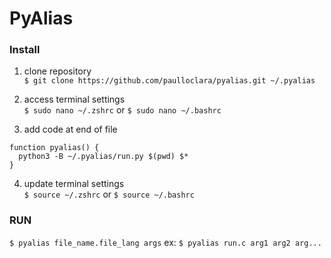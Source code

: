# PyAlias

### Install

1. clone repository\
   `$ git clone https://github.com/paulloclara/pyalias.git ~/.pyalias`

2. access terminal settings\
   `$ sudo nano ~/.zshrc` or `$ sudo nano ~/.bashrc`

3. add code at end of file

```
function pyalias() {
  python3 -B ~/.pyalias/run.py $(pwd) $*
}
```

4. update terminal settings\
   `$ source ~/.zshrc` or `$ source ~/.bashrc`

### RUN

`$ pyalias file_name.file_lang args` ex: `$ pyalias run.c arg1 arg2 arg...`
